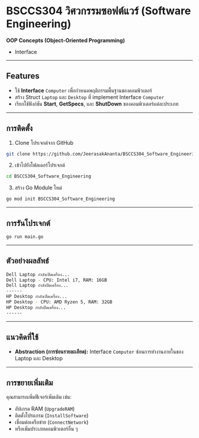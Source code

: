 # BSCCS304 วิศวกรรมซอฟต์แวร์ (Software Engineering)

**OOP Concepts (Object-Oriented Programming)**
- Interface 

---

## Features

- ใช้ **Interface** `Computer` เพื่อกำหนดพฤติกรรมพื้นฐานของคอมพิวเตอร์
- สร้าง Struct `Laptop` และ `Desktop` ที่ implement Interface `Computer`
- เรียกใช้ฟังก์ชัน **Start**, **GetSpecs**, และ **ShutDown** ของคอมพิวเตอร์แต่ละประเภท

---

## การติดตั้ง

1. Clone โปรเจกต์จาก GitHub
    
```bash
git clone https://github.com/JeerasakAnanta/BSCCS304_Software_Engineering
```

2. เข้าไปยังโฟลเดอร์โปรเจกต์
```bash
cd BSCCS304_Software_Engineering
```

3. สร้าง Go Module ใหม่

```bash
go mod init BSCCS304_Software_Engineering
```

---

## การรันโปรเจกต์

```bash
go run main.go
```

---

## ตัวอย่างผลลัพธ์

```bash
Dell Laptop กำลังเปิดเครื่อง...
Dell Laptop - CPU: Intel i7, RAM: 16GB
Dell Laptop กำลังปิดเครื่อง...
------
HP Desktop กำลังเปิดเครื่อง...
HP Desktop - CPU: AMD Ryzen 5, RAM: 32GB
HP Desktop กำลังปิดเครื่อง...
------
```

---

## แนวคิดที่ใช้

* **Abstraction (การซ่อนรายละเอียด):** Interface `Computer` ซ่อนการทำงานภายในของ Laptop และ Desktop
---

## การขยายเพิ่มเติม

คุณสามารถเพิ่มฟีเจอร์เพิ่มเติม เช่น:

* อัปเกรด RAM (`UpgradeRAM`)
* ติดตั้งโปรแกรม (`InstallSoftware`)
* เชื่อมต่อเครือข่าย (`ConnectNetwork`)
* หรือเพิ่มประเภทคอมพิวเตอร์อื่น ๆ


